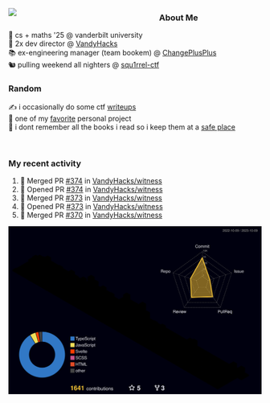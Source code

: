 <!-- 
Hey what are you doing here? 
I admire your curiosity tho
Shoot me an email (zinean00 at gmail dot com)
Let's connect! 
-->

<p float="left">
  <img src='https://imgur.com/nGM66Ev.png' width='300' align="left">
  <p>
    
  <h3>About Me</h3>
  🏫 cs + maths '25 @ vanderbilt university <br>
  🌊 2x dev director @ <a href="https://github.com/vandyhacks">VandyHacks</a> <br>
  📚 ex-engineering manager (team bookem) @ <a href="https://github.com/changeplusplusvandy">ChangePlusPlus<a> <br>
  🐿 pulling weekend all nighters @ <a href="https://github.com/squ1rrel-ctf">squ1rrel-ctf</a> <br>
  
  <h3>Random</h3>
  ✍️ i occasionally do some ctf <a href="https://squ1rrel.dev/author/zineanteoh">writeups</a> <br>
  📱 one of my <a href="https://github.com/zineanteoh/vinkybox-app">favorite</a> personal project<br>
  📖 i dont remember all the books i read so i keep them at a <a href="https://www.goodreads.com/user/show/80901669-zi">safe place</a>
  </p>
  
</p>

<br>
<!-- <i>generated by <a href="https://labs.openai.com/s/0hW1r6PFYo3Zh0a7UoxK2AMp" target="_blank">dall-e 2</a></i> -->

<h3>My recent activity</h3>

<!--START_SECTION:activity-->
1. 🎉 Merged PR [#374](https://github.com/VandyHacks/witness/pull/374) in [VandyHacks/witness](https://github.com/VandyHacks/witness)
2. 💪 Opened PR [#374](https://github.com/VandyHacks/witness/pull/374) in [VandyHacks/witness](https://github.com/VandyHacks/witness)
3. 🎉 Merged PR [#373](https://github.com/VandyHacks/witness/pull/373) in [VandyHacks/witness](https://github.com/VandyHacks/witness)
4. 💪 Opened PR [#373](https://github.com/VandyHacks/witness/pull/373) in [VandyHacks/witness](https://github.com/VandyHacks/witness)
5. 🎉 Merged PR [#370](https://github.com/VandyHacks/witness/pull/370) in [VandyHacks/witness](https://github.com/VandyHacks/witness)
<!--END_SECTION:activity-->

![](./profile-3d-contrib/profile-night-rainbow.svg)
